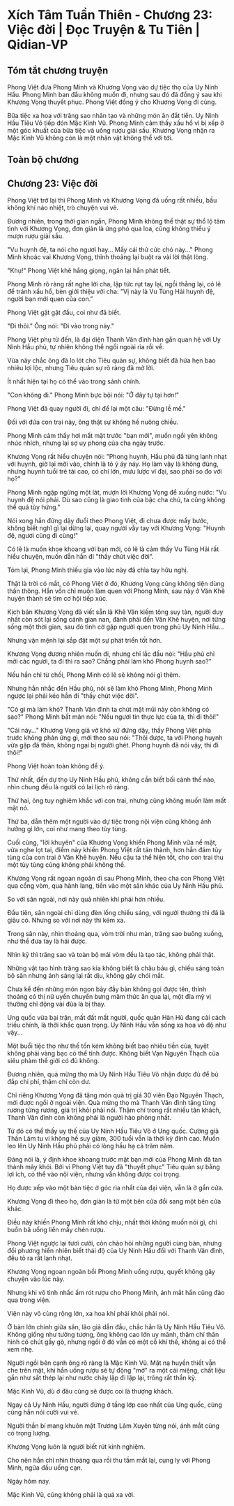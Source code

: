# Xích Tâm Tuần Thiên - Chương 23: Việc đời | Đọc Truyện & Tu Tiên | Qidian-VP



## Tóm tắt chương truyện

Phong Việt đưa Phong Minh và Khương Vọng vào dự tiệc thọ của Uy Ninh Hầu. Phong Minh ban đầu không muốn đi, nhưng sau đó đã đồng ý sau khi Khương Vọng thuyết phục. Phong Việt đồng ý cho Khương Vọng đi cùng.

Bữa tiệc xa hoa với trăng sao nhân tạo và những món ăn đắt tiền. Uy Ninh Hầu Tiêu Võ tiếp đón Mặc Kinh Vũ. Phong Minh cảm thấy xấu hổ vì bị xếp ở một góc khuất của bữa tiệc và uống rượu giải sầu. Khương Vọng nhận ra Mặc Kinh Vũ không còn là một nhân vật không thể với tới.


## Toàn bộ chương

## Chương 23: Việc đời

Phong Việt trở lại thì Phong Minh và Khương Vọng đã uống rất nhiều, bầu không khí náo nhiệt, trò chuyện vui vẻ.

Đương nhiên, trong thời gian ngắn, Phong Minh không thể thật sự thổ lộ tâm tình với Khương Vọng, đơn giản là ứng phó qua loa, cũng không thiếu ý mượn rượu giải sầu.

"Vu huynh đệ, ta nói cho ngươi hay... Mấy cái thứ cức chó này..." Phong Minh khoác vai Khương Vọng, thỉnh thoảng lại buột ra vài lời thật lòng.

"Khụ!" Phong Việt khẽ hắng giọng, ngăn lại hắn phát tiết.

Phong Minh rõ ràng rất nghe lời cha, lập tức rụt tay lại, ngồi thẳng lại, có lẽ để tránh xấu hổ, bèn giới thiệu với cha: "Vị này là Vu Tùng Hải huynh đệ, người bạn mới quen của con."

Phong Việt gật gật đầu, coi như đã biết.

"Đi thôi." Ông nói: "Đi vào trong này."

Phong Việt phụ tử đến, là đại diện Thanh Vân đình hàn gắn quan hệ với Uy Ninh Hầu phủ, tự nhiên không thể ngồi ngoài rìa rồi về.

Vừa nãy chắc ông đã lo lót cho Tiêu quản sự, không biết đã hứa hẹn bao nhiêu lợi lộc, nhưng Tiêu quản sự rõ ràng đã mở lời.

Ít nhất hiện tại họ có thể vào trong sảnh chính.

"Con không đi." Phong Minh bực bội nói: "Ở đây tự tại hơn!"

Phong Việt đã quay người đi, chỉ để lại một câu: "Đừng lề mề."

Đối với đứa con trai này, ông thật sự không hề nuông chiều.

Phong Minh cảm thấy hơi mất mặt trước "bạn mới", muốn ngồi yên không nhúc nhích, nhưng lại sợ uy phong của cha ngày trước.

Khương Vọng rất hiểu chuyện nói: "Phong huynh, Hầu phủ đã từng lạnh nhạt với huynh, giờ lại mời vào, chính là tỏ ý áy náy. Họ làm vậy là không đúng, nhưng huynh tuổi trẻ tài cao, có chí lớn, mưu lược vĩ đại, sao phải so đo với họ?"

Phong Minh ngập ngừng một lát, mượn lời Khương Vọng để xuống nước: "Vu huynh đệ nói phải. Dù sao cũng là giao tình của bậc cha chú, ta cũng không thể quá tùy hứng."

Nói xong hắn đứng dậy đuổi theo Phong Việt, đi chưa được mấy bước, không biết nghĩ gì lại dừng lại, quay người vẫy tay với Khương Vọng: "Huynh đệ, ngươi cũng đi cùng!"

Có lẽ là muốn khoe khoang với bạn mới, có lẽ là cảm thấy Vu Tùng Hải rất hiểu chuyện, muốn dẫn hắn đi "thấy chút việc đời".

Tóm lại, Phong Minh thiếu gia vào lúc này đã chìa tay hữu nghị.

Thật là trời có mắt, có Phong Việt ở đó, Khương Vọng cũng không tiện dùng thần thông. Hắn vốn chỉ muốn làm quen với Phong Minh, sau này ở Văn Khê huyện thành sẽ tìm cơ hội tiếp xúc.

Kịch bản Khương Vọng đã viết sẵn là Khê Vân kiếm tông suy tàn, người duy nhất còn sót lại sống cảnh gian nan, đành phải đến Văn Khê huyện, nơi từng sống một thời gian, sau đó tình cờ gặp người quen trong phủ Uy Ninh Hầu...

Nhưng vận mệnh lại sắp đặt một sự phát triển tốt hơn.

Khương Vọng đương nhiên muốn đi, nhưng chỉ lắc đầu nói: "Hầu phủ chỉ mời các ngươi, ta đi thì ra sao? Chẳng phải làm khó Phong huynh sao?"

Nếu hắn chỉ từ chối, Phong Minh có lẽ sẽ không nói gì thêm.

Nhưng hắn nhắc đến Hầu phủ, nói sẽ làm khó Phong Minh, Phong Minh ngược lại phải kéo hắn đi "thấy chút việc đời".

"Có gì mà làm khó? Thanh Vân đình ta chút mặt mũi này còn không có sao?" Phong Minh bất mãn nói: "Nếu ngươi tin thực lực của ta, thì đi thôi!"

"Cái này..." Khương Vọng giả vờ khó xử đứng dậy, thấy Phong Việt phía trước không phản ứng gì, mới theo sau nói: "Thôi được, ta với Phong huynh vừa gặp đã thân, không ngại bị người ghét. Phong huynh đã nói vậy, thì đi thôi!"

Phong Việt hoàn toàn không để ý.

Thứ nhất, đến dự thọ Uy Ninh Hầu phủ, không cần biết bối cảnh thế nào, nhìn chung đều là người có lai lịch rõ ràng.

Thứ hai, ông tuy nghiêm khắc với con trai, nhưng cũng không muốn làm mất mặt nó.

Thứ ba, dẫn thêm một người vào dự tiệc trong nội viện cũng không ảnh hưởng gì lớn, coi như mang theo tùy tùng.

Cuối cùng, "lời khuyên" của Khương Vọng khiến Phong Minh vừa nể mặt, vừa nghe lọt tai, điểm này khiến Phong Việt rất tán thành, hơn hẳn đám tùy tùng của con trai ở Văn Khê huyện. Nếu cậu ta thể hiện tốt, cho con trai thu một tùy tùng cũng không phải không thể.

Khương Vọng rất ngoan ngoãn đi sau Phong Minh, theo cha con Phong Việt qua cổng vòm, qua hành lang, tiến vào một sân khác của Uy Ninh Hầu phủ.

So với sân ngoài, nơi này quả nhiên khí phái hơn nhiều.

Đầu tiên, sân ngoài chỉ dùng đèn lồng chiếu sáng, với người thường thì đã là giàu có. Nhưng so với nơi này thì kém xa.

Trong sân này, nhìn thoáng qua, vòm trời như màn, trăng sao buông xuống, như thể đưa tay là hái được.

Nhìn kỹ thì trăng sao và toàn bộ mái vòm đều là tạo tác, không phải thật.

Những vật tạo hình trăng sao kia không biết là châu báu gì, chiếu sáng toàn bộ sân nhưng ánh sáng lại rất dịu, không gây chói mắt.

Chưa kể đến những món ngon bày đầy bàn không gọi được tên, thỉnh thoảng có thị nữ uyển chuyển bưng mâm thức ăn qua lại, một đĩa mỹ vị thường chỉ động vài đũa là bị thay.

Ung quốc vừa bại trận, mất đất mất người, quốc quân Hàn Hủ đang cải cách triều chính, là thời khắc quan trọng. Uy Ninh Hầu vẫn sống xa hoa vô độ như vậy...

Một buổi tiệc thọ như thế tốn kém không biết bao nhiêu tiền của, tuyệt không phải vàng bạc có thể tính được. Không biết Vạn Nguyên Thạch của siêu phàm thế giới có đủ không.

Đương nhiên, quà mừng thọ mà Uy Ninh Hầu Tiêu Võ nhận được đủ để bù đắp chi phí, thậm chí còn dư.

Chỉ riêng Khương Vọng đã tặng món quà trị giá 30 viên Đạo Nguyên Thạch, mới được ngồi ở ngoài viện. Quà mừng thọ mà Thanh Vân đình tặng từng rương từng rương, giá trị khỏi phải nói. Thậm chí trong rất nhiều tân khách, Thanh Vân đình còn không phải là người hào phóng nhất.

Từ đó có thể thấy uy thế của Uy Ninh Hầu Tiêu Võ ở Ung quốc. Cường giả Thần Lâm tu vi không hề suy giảm, 300 tuổi vẫn là thời kỳ đỉnh cao. Muốn leo lên Uy Ninh Hầu phủ phải có lòng hầu hạ cả trăm năm.

Đáng nói là, ý định khoe khoang trước mặt bạn mới của Phong Minh đã tan thành mây khói. Bởi vì Phong Việt tuy đã "thuyết phục" Tiêu quản sự bằng lợi ích, có thể vào nội viện, nhưng vẫn không được coi trọng.

Họ được xếp vào một bàn tiệc ở góc rìa nhất của đại viện, vẫn là ở gần cửa.

Khương Vọng đi theo họ, đơn giản là từ một bên cửa đổi sang một bên cửa khác.

Điều này khiến Phong Minh rất khó chịu, nhất thời không muốn nói gì, chỉ buồn bã uống liền mấy chén rượu.

Phong Việt ngược lại tươi cười, còn chào hỏi những người cùng bàn, nhưng đối phương hiển nhiên biết thái độ của Uy Ninh Hầu đối với Thanh Vân đình, đều tỏ ra rất lạnh nhạt.

Khương Vọng ngoan ngoãn bồi Phong Minh uống rượu, quyết không gây chuyện vào lúc này.

Nhưng khi vô tình nhấc ấm rót rượu cho Phong Minh, ánh mắt hắn cũng đảo qua trong viện.

Viện này vô cùng rộng lớn, xa hoa khí phái khỏi phải nói.

Ở bàn lớn chính giữa sân, lão giả dẫn đầu, chắc hẳn là Uy Ninh Hầu Tiêu Võ. Không giống như tưởng tượng, ông không cao lớn uy mãnh, thậm chí thân hình có chút gầy gò, nhưng ngồi ở đó vẫn có một cỗ khí thế, không ai có thể xem nhẹ.

Người ngồi bên cạnh ông rõ ràng là Mặc Kinh Vũ. Mặt nạ huyền thiết vẫn che trên mặt, khi hắn uống rượu sẽ tự động "mở" ra một cái miệng, chất liệu gần như sắt thép lại như nước chảy lặp đi lặp lại, trông rất thần kỳ.

Mặc Kinh Vũ, dù ở đâu cũng sẽ được coi là thượng khách.

Ngay cả Uy Ninh Hầu, người đứng ở tầng lớp cao nhất của Ung quốc, cũng cùng hắn nói cười vui vẻ.

Người thần bí mang khuôn mặt Trương Lâm Xuyên từng nói, ánh mắt cũng có trọng lượng.

Khương Vọng luôn là người biết rút kinh nghiệm.

Cho nên hắn chỉ nhìn thoáng qua rồi thu tầm mắt lại, cụng ly với Phong Minh, ngửa đầu uống cạn.

Ngày hôm nay.

Mặc Kinh Vũ, cũng không phải là quá xa vời.